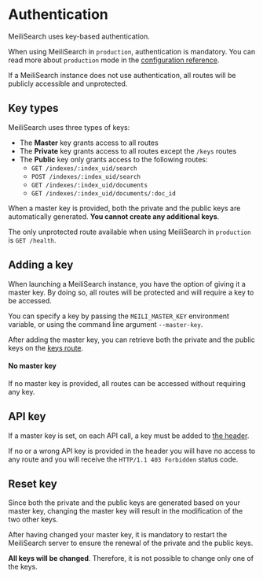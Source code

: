 # Authentication

MeiliSearch uses key-based authentication.

When using MeiliSearch in `production`, authentication is mandatory. You can read more about `production` mode in the [configuration reference](/reference/features/configuration).

If a MeiliSearch instance does not use authentication, all routes will be publicly accessible and unprotected.

## Key types

MeiliSearch uses three types of keys:

- The **Master** key grants access to all routes
- The **Private** key grants access to all routes except the `/keys` routes
- The **Public** key only grants access to the following routes:
  - `GET /indexes/:index_uid/search`
  - `POST /indexes/:index_uid/search`
  - `GET /indexes/:index_uid/documents`
  - `GET /indexes/:index_uid/documents/:doc_id`

When a master key is provided, both the private and the public keys are automatically generated. **You cannot create any additional keys**.

The only unprotected route available when using MeiliSearch in `production` is `GET /health`.

## Adding a key

When launching a MeiliSearch instance, you have the option of giving it a master key. By doing so, all routes will be protected and will require a key to be accessed.

You can specify a key by passing the `MEILI_MASTER_KEY` environment variable, or using the command line argument `--master-key`.

After adding the master key, you can retrieve both the private and the public keys on the [keys route](/reference/api/keys.md).

#### No master key

If no master key is provided, all routes can be accessed without requiring any key.

## API key

If a master key is set, on each API call, a key must be added to [the header](/reference/api/README.md#authentication).

If no or a wrong API key is provided in the header you will have no access to any route and you will receive the
`HTTP/1.1 403 Forbidden` status code.

## Reset key

Since both the private and the public keys are generated based on your master key, changing the master key will result in the modification of the two other keys.

After having changed your master key, it is mandatory to restart the MeiliSearch server to ensure the renewal of the private and the public keys.

**All keys will be changed**. Therefore, it is not possible to change only one of the keys.
